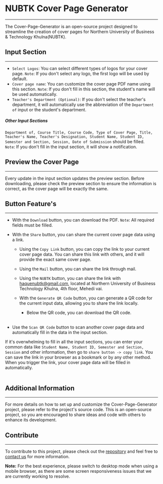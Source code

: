 # NUBTK Cover Page Generator
----------------------------

The Cover-Page-Generator is an open-source project designed to streamline the creation of cover pages for Northern University of Business & Technology Khulna(NUBTK). 
## Input Section 
-----------------
- `Select Logos`: You can select different types of logos for your cover page. `Note`: If you don't select any logo, the first logo will be used by default.
- `Cover page name`: You can customize the cover page PDF name using this section. `Note`: If you don't fill in this section, the student's name will be used automatically.
- `Teacher's Department (Optional)`: If you don't select the teacher's department, it will automatically use the abbreviation of the `Department of` input or the student's department.

##### Other Input Sections 
`Department of, Course Title, Course Code, Type of Cover Page, Title, Teacher's Name, Teacher's Designation, Student Name, Student ID, Semester and Section, Session, Date of Submission` should be filled.  
`Note`: If you don't fill in the input section, it will show a notification.

## Preview the Cover Page 
-------------------------
Every update in the input section updates the preview section. Before downloading, please check the preview section to ensure the information is correct, as the cover page will be exactly the same.

## Button Feature's
-------------------------

- With the `Download` button, you can download the PDF. `Note`: All required fields must be filled.
- With the `Share` button, you can share the current cover page data using a link.

    - Using the `Copy Link` button, you can copy the link to your current cover page data. You can share this link with others, and it will provide the exact same cover page.

    - Using the `Mail` button, you can share the link through mail.

    - Using the `NUBTK` button, you can share the link with [haquenubtk@gmail.com](mailto:haquenubtk@gmail.com), located at Northern University of Business Technology Khulna, 4th floor, Mehedi vai.

    - With the `Generate QR Code` button, you can generate a QR code for the current input data, allowing you to share the link locally.
        - Below the QR code, you can download the QR code. <br> <br>
- Use the `Scan QR Code` button to scan another cover page data and automatically fill in the data in the input section.

If it's overwhelming to fill in all the input sections, you can enter your common data like `Student Name, Student ID, Semester and Section, Session` and other information, then go to `share button -> copy link`. You can save the link in your browser as a bookmark or by any other method. When you trigger the link, your cover page data will be filled in automatically. <br> <br>


## Additional Information
-------------------------

For more details on how to set up and customize the Cover-Page-Generator project, please refer to the project's source code. This is an open-source project, so you are encouraged to share ideas and code with others to enhance its development. 

## Contribute
--------------
To contribute to this project, please check out the [repository](https://github.com/QKnot/NUBTK-Cover-Page-Generator) and feel free to [contact us](https://qknot.github.io/Portfolio/) for more information.

**Note:** For the best experience, please switch to desktop mode when using a mobile browser, as there are some screen responsiveness issues that we are currently working to resolve.
